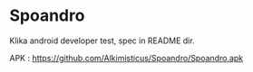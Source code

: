 # Spoandro

Klika android developer test, spec in README dir. 

APK : https://github.com/Alkimisticus/Spoandro/Spoandro.apk
